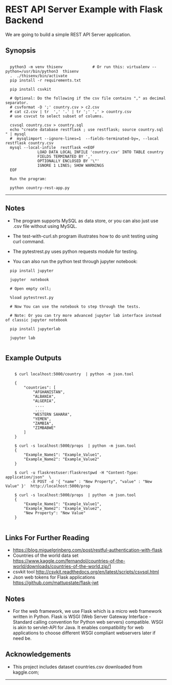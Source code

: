 

# REST API Server Example with Flask Backend

We are going to build a simple REST API Server application.

## Synopsis

```

  python3 -m venv thisenv             # Or run this: virtualenv --python=/usr/bin/python3  thisenv
  .  ./thisenv/bin/activate
  pip install -r requirements.txt

  pip install csvkit

  # Optional: Do the following if the csv file contains "," as decimal separator.
  # csvformat -D ';' country.csv > c2.csv
  # cat c2.csv | tr  ',' '.' | tr ';' ',' > country.csv
  # use csvcut to select subset of columns.

  csvsql country.csv > country.sql
  echo "create database restflask ; use restflask; source country.sql " | mysql
  #  mysqlimport --ignore-lines=1  --fields-terminated-by=, --local restflask country.csv
  mysql --local-infile  restflask <<EOF
              LOAD DATA LOCAL INFILE 'country.csv' INTO TABLE country 
              FIELDS TERMINATED BY ',' 
              OPTIONALLY ENCLOSED BY '\"' 
              IGNORE 1 LINES; SHOW WARNINGS
  EOF

  Run the program:

  python country-rest-app.py

```
  



---

## Notes

* The program supports MySQL as data store, or you can also just use .csv file without using MySQL.

* The test-with-curl.sh program illustrates how to do unit testing using curl command.

* The pytestrest.py uses python requests module for testing.

* You can also run the python test through jupyter notebook:

```
  pip install jupyter 

  jupyter  notebook

  # Open empty cell; 

  %load pytestrest.py 

  # Now You can use the notebook to step through the tests.
  
  # Note: Or you can try more advanced jupyter lab interface instead of classic jupyter notebook

  pip install jupyterlab

  jupyter lab


```

## Example Outputs

```

	$ curl localhost:5000/country  | python -m json.tool

	{
		"countries": [
			"AFGHANISTAN",
			"ALBANIA",
			"ALGERIA",
			 ....
			 ....
			"WESTERN SAHARA",
			"YEMEN",
			"ZAMBIA",
			"ZIMBABWE"
		]
	}

	$ curl -s localhost:5000/props  | python -m json.tool
	{
		"Example_Name1": "Example_Value1",
		"Example_Name2": "Example_Value2"
	}

    $ curl -u flaskrestuser:flaskrestpwd -H "Content-Type: application/json"  \
           -X POST -d '{ "name" : "New Property", "value" : "New Value" }'  http://localhost:5000/prop

	$ curl -s localhost:5000/props  | python -m json.tool
	{
		"Example_Name1": "Example_Value1",
		"Example_Name2": "Example_Value2",
		"New Property": "New Value"
	}


```

## Links For Further Reading

* https://blog.miguelgrinberg.com/post/restful-authentication-with-flask
* Countries of the world data set https://www.kaggle.com/fernandol/countries-of-the-world/downloads/countries-of-the-world.zip/1
* csvkit tool http://csvkit.readthedocs.org/en/latest/scripts/csvsql.html
* Json web tokens for Flask applications https://github.com/mattupstate/flask-jwt

## Notes

* For the web framework, we use Flask which is a micro web framework written in Python. 
  Flask is WSGI (Web Server Gateway Interface - Standard calling convention for Python web servers) compatible. 
  WSGI is akin to servlet-API for Java. It enables compatibility for web applications to choose different 
  WSGI compliant webservers later if need be.

## Acknowledgements

* This project includes dataset countries.csv downloaded from kaggle.com;


---
